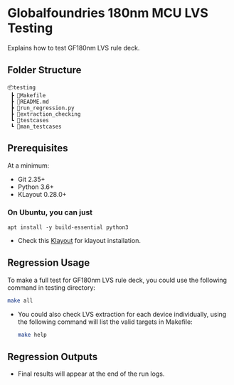 # Globalfoundries 180nm MCU LVS Testing

Explains how to test GF180nm LVS rule deck.

## Folder Structure

```text
📦testing
 ┣ 📜Makefile
 ┣ 📜README.md
 ┣ 📜run_regression.py
 ┣ 📜extraction_checking
 ┗ 📜testcases
 ┗ 📜man_testcases
 ```

## Prerequisites

At a minimum:

- Git 2.35+
- Python 3.6+
- KLayout 0.28.0+

### On Ubuntu, you can just

`apt install -y build-essential python3`

- Check this [Klayout](https://www.klayout.de/) for klayout installation.

## Regression Usage

To make a full test for GF180nm LVS rule deck, you could use the following command in testing directory:

```bash
make all
```

- You could also check LVS extraction for each device individually, using the following command will list the valid targets in Makefile:

    ```bash
    make help
    ```

## **Regression Outputs**

- Final results will appear at the end of the run logs.

